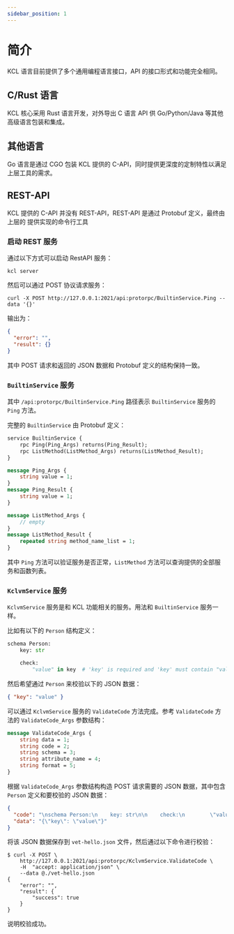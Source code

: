 ```yaml
---
sidebar_position: 1
---
```


# 简介

KCL 语言目前提供了多个通用编程语言接口，API 的接口形式和功能完全相同。

## C/Rust 语言

KCL 核心采用 Rust 语言开发，对外导出 C 语言 API 供 Go/Python/Java 等其他高级语言包装和集成。

## 其他语言

Go 语言是通过 CGO 包装 KCL 提供的 C-API，同时提供更深度的定制特性以满足上层工具的需求。

## REST-API

KCL 提供的 C-API 并没有 REST-API，REST-API 是通过 Protobuf 定义，最终由上层的 提供实现的命令行工具

### 启动 REST 服务

通过以下方式可以启动 RestAPI 服务：

```shell
kcl server
```

然后可以通过 POST 协议请求服务：

```shell
curl -X POST http://127.0.0.1:2021/api:protorpc/BuiltinService.Ping --data '{}'
```

输出为：

```json
{
  "error": "",
  "result": {}
}
```

其中 POST 请求和返回的 JSON 数据和 Protobuf 定义的结构保持一致。

### `BuiltinService` 服务

其中 `/api:protorpc/BuiltinService.Ping` 路径表示 `BuiltinService` 服务的 `Ping` 方法。

完整的 `BuiltinService` 由 Protobuf 定义：

```protobuf
service BuiltinService {
	rpc Ping(Ping_Args) returns(Ping_Result);
	rpc ListMethod(ListMethod_Args) returns(ListMethod_Result);
}

message Ping_Args {
	string value = 1;
}
message Ping_Result {
	string value = 1;
}

message ListMethod_Args {
	// empty
}
message ListMethod_Result {
	repeated string method_name_list = 1;
}
```

其中 `Ping` 方法可以验证服务是否正常，`ListMethod` 方法可以查询提供的全部服务和函数列表。

### `KclvmService` 服务

`KclvmService` 服务是和 KCL 功能相关的服务。用法和 `BuiltinService` 服务一样。

比如有以下的 `Person` 结构定义：

```python
schema Person:
    key: str

    check:
        "value" in key  # 'key' is required and 'key' must contain "value"
```

然后希望通过 `Person` 来校验以下的 JSON 数据：

```json
{ "key": "value" }
```

可以通过 `KclvmService` 服务的 `ValidateCode` 方法完成。参考 `ValidateCode` 方法的 `ValidateCode_Args` 参数结构：

```protobuf
message ValidateCode_Args {
	string data = 1;
	string code = 2;
	string schema = 3;
	string attribute_name = 4;
	string format = 5;
}
```

根据 `ValidateCode_Args` 参数结构构造 POST 请求需要的 JSON 数据，其中包含 `Person` 定义和要校验的 JSON 数据：

```json
{
  "code": "\nschema Person:\n    key: str\n\n    check:\n        \"value\" in key  # 'key' is required and 'key' must contain \"value\"\n",
  "data": "{\"key\": \"value\"}"
}
```

将该 JSON 数据保存到 `vet-hello.json` 文件，然后通过以下命令进行校验：

```shell
$ curl -X POST \
    http://127.0.0.1:2021/api:protorpc/KclvmService.ValidateCode \
    -H  "accept: application/json" \
    --data @./vet-hello.json
{
    "error": "",
    "result": {
        "success": true
    }
}
```

说明校验成功。
